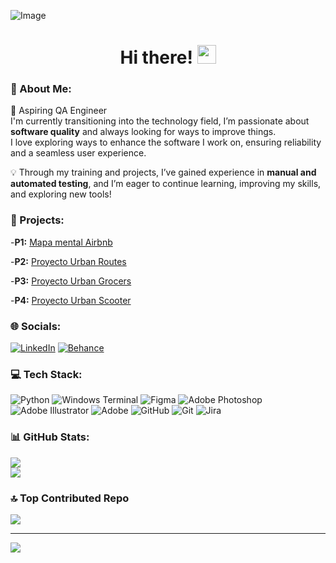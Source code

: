 ![Image](https://github.com/user-attachments/assets/e0c0bd4c-61f6-4fe2-b820-1dff22c71f39)
<h1 align="center">Hi there! <img src="https://raw.githubusercontent.com/MartinHeinz/MartinHeinz/master/wave.gif" width="30px"></h1>

<!--
**paulinaburruel/paulinaburruel** is a ✨ _special_ ✨ repository because its `README.md` (this file) appears on your GitHub profile.

<!--# Hi there! <img src="https://raw.githubusercontent.com/MartinHeinz/MartinHeinz/master/wave.gif" width="30px"> -->
<!--
Here are some ideas to get you started:

- 🔭 I’m currently working on ...
- 🌱 I’m currently learning ...
- 👯 I’m looking to collaborate on ...
- 🤔 I’m looking for help with ...
- 💬 Ask me about ...
- 📫 How to reach me: ...
- 😄 Pronouns: ...
- ⚡ Fun fact: ...
-->

### 💫  About Me:
🚀 Aspiring QA Engineer  
I'm currently transitioning into the technology field, I’m passionate about **software quality** and always looking for ways to improve things.  
I love exploring ways to enhance the software I work on, ensuring reliability and a seamless user experience.  

💡 Through my training and projects, I’ve gained experience in **manual and automated testing**, and I’m eager to continue learning, improving my skills, and exploring new tools!

### 📝 Projects:

-**P1:** [Mapa mental Airbnb](https://github.com/paulinaburruel/paulinaburruel-qa-mapa-mental-airbnb.git) 

-**P2:** [Proyecto Urban Routes](https://github.com/paulinaburruel/qa-project-Urban-Routes-es.git)

-**P3:** [Proyecto Urban Grocers](https://github.com/paulinaburruel/qa-project-Urban-Grocers-app-es.git)

-**P4:** [Proyecto Urban Scooter](https://github.com/paulinaburruel/proyecto_urban_scooter.git)

<!-- -**P1:** [Nombre](link) -->


### 🌐 Socials:
[![LinkedIn](https://img.shields.io/badge/LinkedIn-%230077B5.svg?logo=linkedin&logoColor=white)](https://linkedin.com/in/paulinaburruel) 
[![Behance](https://img.shields.io/badge/Behance-1769ff?logo=behance&logoColor=white)](https://behance.net/paulinaburruel) 

### 💻 Tech Stack:
![Python](https://img.shields.io/badge/python-3670A0?style=for-the-badge&logo=python&logoColor=ffdd54) ![Windows Terminal](https://img.shields.io/badge/Windows%20Terminal-%234D4D4D.svg?style=for-the-badge&logo=windows-terminal&logoColor=white) ![Figma](https://img.shields.io/badge/figma-%23F24E1E.svg?style=for-the-badge&logo=figma&logoColor=white) ![Adobe Photoshop](https://img.shields.io/badge/adobe%20photoshop-%2331A8FF.svg?style=for-the-badge&logo=adobe%20photoshop&logoColor=white) ![Adobe Illustrator](https://img.shields.io/badge/adobe%20illustrator-%23FF9A00.svg?style=for-the-badge&logo=adobe%20illustrator&logoColor=white) ![Adobe](https://img.shields.io/badge/adobe-%23FF0000.svg?style=for-the-badge&logo=adobe&logoColor=white) ![GitHub](https://img.shields.io/badge/github-%23121011.svg?style=for-the-badge&logo=github&logoColor=white) ![Git](https://img.shields.io/badge/git-%23F05033.svg?style=for-the-badge&logo=git&logoColor=white) ![Jira](https://img.shields.io/badge/jira-%230A0FFF.svg?style=for-the-badge&logo=jira&logoColor=white)

### 📊 GitHub Stats:
<!-- 
![](https://github-readme-stats.vercel.app/api?username=paulinaburruel&theme=default&hide_border=false&include_all_commits=false&count_private=false)<br/>
-->
![](https://github-readme-streak-stats.herokuapp.com/?user=paulinaburruel&theme=default&hide_border=false)<br/>
![](https://github-readme-stats.vercel.app/api/top-langs/?username=paulinaburruel&theme=default&hide_border=false&include_all_commits=false&count_private=false&layout=compact)

### 🔝 Top Contributed Repo
![](https://github-contributor-stats.vercel.app/api?username=paulinaburruel&limit=5&theme=default&combine_all_yearly_contributions=true)

---
[![](https://visitcount.itsvg.in/api?id=paulinaburruel&icon=0&color=1)](https://visitcount.itsvg.in)

<!-- Proudly created with GPRM ( https://gprm.itsvg.in ) -->


<!--
#### Where to find me
- [LinkedIn](https://www.linkedin.com/in/paulinaburruel/)
- [Behance](https://www.behance.net/paulinaburruel) 
-->
